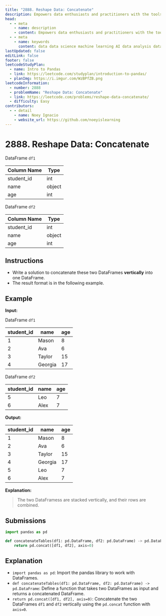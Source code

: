 ```yaml
---
title: "2888. Reshape Data: Concatenate"
description: Empowers data enthusiasts and practitioners with the tools and knowledge to unlock the potential of data.
head:
  - - meta
    - name: description
    - content: Empowers data enthusiasts and practitioners with the tools and knowledge to unlock the potential of data.
  - - meta
    - name: keywords
      content: data data science machine learning AI data analysis data-driven data enthusiasts data practitioners
lastUpdated: false
editLink: false
footer: false
leetcodeStudyPlan:
  - name: Intro to Pandas
  - link: https://leetcode.com/studyplan/introduction-to-pandas/
  - planImg: https://i.imgur.com/WzBPfZB.png
leetcodeInformation:
  - number: 2888
  - problemName: "Reshape Data: Concatenate"
  - link: https://leetcode.com/problems/reshape-data-concatenate/
  - difficulty: Easy
contributors:
  - - detail
    - name: Noey Ignacio
    - website_url: https://github.com/noeyislearning
---
```


# 2888. Reshape Data: Concatenate

DataFrame `df1`

<ScrollableTableContainer>

| Column Name | Type   |
| ----------- | ------ |
| student_id  | int    |
| name        | object |
| age         | int    |

</ScrollableTableContainer>

DataFrame `df2`

<ScrollableTableContainer>

| Column Name | Type   |
| ----------- | ------ |
| student_id  | int    |
| name        | object |
| age         | int    |

</ScrollableTableContainer>

## Instructions

- Write a solution to concatenate these two DataFrames **vertically** into one DataFrame.
- The result format is in the following example.

## Example

**Input:**

DataFrame `df1`

<ScrollableTableContainer>

| student_id | name    | age |
| ---------- | ------- | --- |
| 1          | Mason   | 8   |
| 2          | Ava     | 6   |
| 3          | Taylor  | 15  |
| 4          | Georgia | 17  |

</ScrollableTableContainer>

DataFrame `df2`

<ScrollableTableContainer>

| student_id | name | age |
| ---------- | ---- | --- |
| 5          | Leo  | 7   |
| 6          | Alex | 7   |

</ScrollableTableContainer>

**Output:**

<ScrollableTableContainer>

| student_id | name    | age |
| ---------- | ------- | --- |
| 1          | Mason   | 8   |
| 2          | Ava     | 6   |
| 3          | Taylor  | 15  |
| 4          | Georgia | 17  |
| 5          | Leo     | 7   |
| 6          | Alex    | 7   |

</ScrollableTableContainer>

**Explanation:**

> The two DataFramess are stacked vertically, and their rows are combined.

## Submissions

```python :line-numbers
import pandas as pd

def concatenateTables(df1: pd.DataFrame, df2: pd.DataFrame) -> pd.DataFrame:
    return pd.concat([df1, df2], axis=0)
```

## Explanation

<CustomAccordion title="Python (Pandas)" submitted_by="@noeyislearning" submit_website_url="https://github.com/noeyislearning" :collapsed=false>

- `import pandas as pd`: Import the pandas library to work with DataFrames.
- `def concatenateTables(df1: pd.DataFrame, df2: pd.DataFrame) -> pd.DataFrame`: Define a function that takes two DataFrames as input and returns a concatenated DataFrame.
- `return pd.concat([df1, df2], axis=0)`: Concatenate the two DataFrames `df1` and `df2` vertically using the `pd.concat` function with `axis=0`.

</CustomAccordion>
